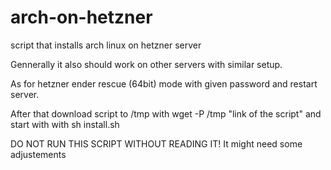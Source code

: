 # arch-on-hetzner
script that installs arch linux on hetzner server

Gennerally it also should work on other servers with similar setup.

As for hetzner ender rescue (64bit) mode with given password and restart server. 

After that download script to /tmp with wget -P /tmp "link of the script"
and start with with sh install.sh

DO NOT RUN THIS SCRIPT WITHOUT READING IT! It might need some adjustements 
